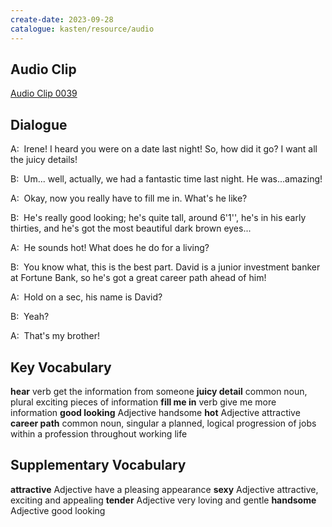 ```yaml
---
create-date: 2023-09-28
catalogue: kasten/resource/audio
---
```


## Audio Clip
[Audio Clip 0039](https://archive.org/download/englishpod_all/englishpod_0039dg.mp3)

## Dialogue
A:  Irene! I heard you  were on a date last night! So, how did it go?  I want all the juicy details!

B:  Um... well, actually, we had a fantastic time last night. He was...amazing!

A:  Okay, now you really have to fill me in.  What's he like?

B:  He's  really good looking; he's  quite tall, around 6'1'',  he's  in   his early thirties,   and he's  got the most beautiful dark brown eyes...

A:  He sounds hot!  What does he do for a living?

B:  You know what, this is the best part. David is a junior investment banker at Fortune Bank, so he's  got a  great career path ahead of him!

A:  Hold on a sec,   his name is David?

B:  Yeah?

A:  That's  my brother!

## Key Vocabulary
**hear**           verb                    get the information from someone
**juicy detail**   common noun, plural     exciting pieces of information
**fill me in**     verb                    give me more information
**good looking**   Adjective               handsome
**hot**            Adjective               attractive
**career path**    common noun, singular   a planned, logical progression of jobs within a profession throughout working life

## Supplementary Vocabulary
**attractive**   Adjective   have a pleasing appearance
**sexy**         Adjective   attractive, exciting and appealing
**tender**       Adjective   very loving and gentle
**handsome**     Adjective   good looking
